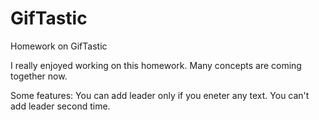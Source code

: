 # GifTastic
Homework on GifTastic

I really enjoyed working on this homework. Many concepts are coming together now. 

Some features:
You can add leader only if you eneter any text.
You can't add leader second time.
